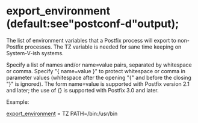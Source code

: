 # export_environment (default:see"postconf-d"output); 


The list of environment variables that a Postfix process will export
to non-Postfix processes. The TZ variable is needed for sane
time keeping on System-V-ish systems.



Specify a list of names and/or name=value pairs, separated by
whitespace or comma. Specify "{ name=value }" to protect whitespace
or comma in parameter values (whitespace after the opening "{" and
before the closing "}"
is ignored). The form name=value is supported with Postfix version
2.1 and later; the use of {} is supported with Postfix 3.0 and
later.  


Example:



<a href="postconf.5.html#export_environment">export_environment</a> = TZ PATH=/bin:/usr/bin




